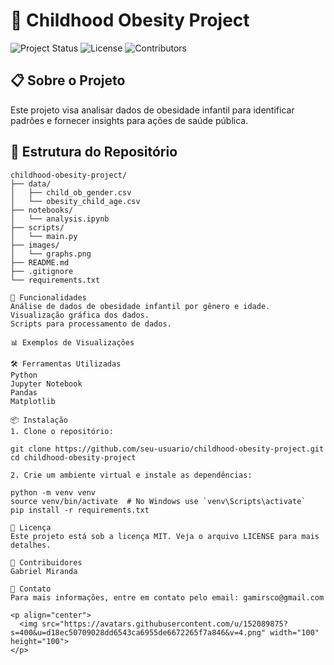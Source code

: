 # 🏥 Childhood Obesity Project

![Project Status](https://img.shields.io/badge/Status-Active-green)
![License](https://img.shields.io/badge/License-MIT-blue)
![Contributors](https://img.shields.io/badge/Contributors-1-orange)

## 📋 Sobre o Projeto
Este projeto visa analisar dados de obesidade infantil para identificar padrões e fornecer insights para ações de saúde pública.

## 📁 Estrutura do Repositório

```plaintext
childhood-obesity-project/
├── data/
│   ├── child_ob_gender.csv
│   └── obesity_child_age.csv
├── notebooks/
│   └── analysis.ipynb
├── scripts/
│   └── main.py
├── images/
│   └── graphs.png
├── README.md
├── .gitignore
└── requirements.txt

🚀 Funcionalidades
Análise de dados de obesidade infantil por gênero e idade.
Visualização gráfica dos dados.
Scripts para processamento de dados.

📊 Exemplos de Visualizações

🛠️ Ferramentas Utilizadas
Python
Jupyter Notebook
Pandas
Matplotlib

📦 Instalação
1. Clone o repositório:

git clone https://github.com/seu-usuario/childhood-obesity-project.git
cd childhood-obesity-project

2. Crie um ambiente virtual e instale as dependências:

python -m venv venv
source venv/bin/activate  # No Windows use `venv\Scripts\activate`
pip install -r requirements.txt

📝 Licença
Este projeto está sob a licença MIT. Veja o arquivo LICENSE para mais detalhes.

👥 Contribuidores
Gabriel Miranda

📧 Contato
Para mais informações, entre em contato pelo email: gamirsco@gmail.com

<p align="center">
  <img src="https://avatars.githubusercontent.com/u/152089875?s=400&u=d18ec50709028dd6543ca6955de6672265f7a846&v=4.png" width="100" height="100">
</p>
```